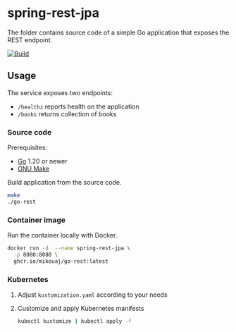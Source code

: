 # spring-rest-jpa

The folder contains source code of a simple Go application that exposes the REST endpoint.

[![Build](https://github.com/mikouaj/demo-apps/actions/workflows/build-go-rest.yaml/badge.svg)](https://github.com/mikouaj/demo-apps/actions/workflows/build-go-rest.yaml)

## Usage

The service exposes two endpoints:

* `/healthz` reports health on the application
* `/books` returns collection of books

### Source code

Prerequisites:

* [Go](https://go.dev/doc/install) 1.20 or newer
* [GNU Make](https://www.gnu.org/software/make)

Build application from the source code.

```sh
make
./go-rest
```

### Container image

Run the container locally with Docker.

```sh
docker run -d  --name spring-rest-jpa \
  -p 8080:8080 \
  ghcr.io/mikouaj/go-rest:latest 
```

### Kubernetes

1. Adjust `kustomization.yaml` according to your needs
2. Customize and apply Kubernetes manifests

   ```sh
   kubectl kustomize | kubectl apply -f
   ```

